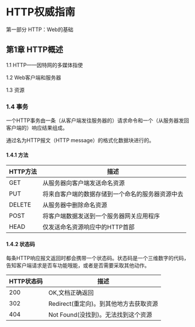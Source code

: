 # HTTP权威指南 #

第一部分 HTTP：Web的基础

## 第1章 HTTP概述 ##

1.1 HTTP——因特网的多媒体指使

1.2 Web客户端和服务器

1.3 资源

### 1.4 事务 ###

一个HTTP事务由一条（从客户端发往服务器的）请求命令和一个（从服务器发回客户端的）响应结果组成。

通过名为HTTP报文（HTTP message）的格式化数据块进行的。

#### 1.4.1 方法 ####

|HTTP方法|描述|
|--|--|
|GET|从服务器向客户端发送命名资源|
|PUT|将来自客户端的数据存储到一个命名的服务器资源中去|
|DELETE|从服务器中删除命名资源|
|POST|将客户端数据发送到一个服务器网关应用程序|
|HEAD|仅发送命名资源响应中的HTTP首部|

#### 1.4.2 状态码 ####

每条HTTP响应报文返回时都会携带一个状态码。状态码是一个三维数字的代码，告知客户端请求是否车功能哦能，或者是否需要采取其他动作。

|HTTP状态码|描述|
|--|--|
|200|OK,文档正确返回|
|302|Redirect(重定向)。到其他地方去获取资源|
|404|Not Found(没找到)。无法找到这个资源|